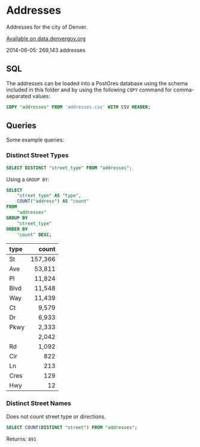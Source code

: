 Addresses
=========

Addresses for the city of Denver.

[Available on data.denvergov.org](http://data.denvergov.org/dataset/city-and-county-of-denver-addresses)

2014-06-05: 269,143 addresses

SQL
---

The addresses can be loaded into a PostGres database using the schema included in this folder and by using the following `COPY` command for comma-separated values:

```sql
COPY "addresses" FROM 'addresses.csv' WITH CSV HEADER;
```


Queries
-------

Some example queries:

### Distinct Street Types

```sql
SELECT DISTINCT "street_type" FROM "addresses";
```

Using a `GROUP BY`:

```sql
SELECT
    "street_type" AS "type",
    COUNT("address") AS "count"
FROM
    "addresses"
GROUP BY
    "street_type"
ORDER BY
    "count" DESC;
```

type | count  
:--- | ------:
St   | 157,366
Ave  |  53,811
Pl   |  11,824
Blvd |  11,548
Way  |  11,439
Ct   |   9,579
Dr   |   6,933
Pkwy |   2,333
     |   2,042
Rd   |   1,092
Cir  |     822
Ln   |     213
Cres |     129
Hwy  |      12


### Distinct Street Names

Does not count street type or directions.

```sql
SELECT COUNT(DISTINCT "street") FROM "addresses";
```

Returns: `891`
